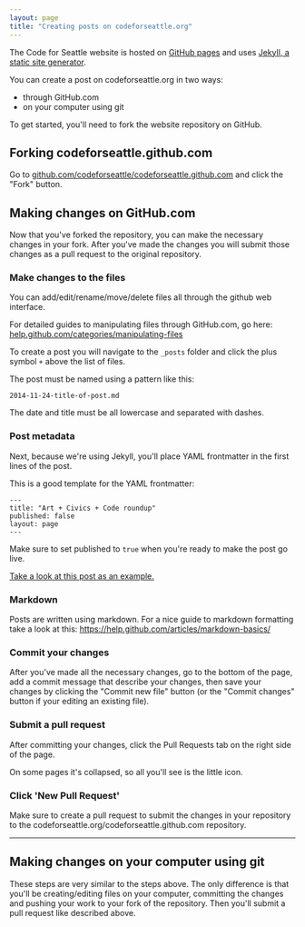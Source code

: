 ```yaml
---
layout: page
title: "Creating posts on codeforseattle.org"
---
```


The Code for Seattle website is hosted on [GitHub pages](https://pages.github.com/) and uses [Jekyll, a static site generator](http://jekyllrb.com/).

You can create a post on codeforseattle.org in two ways:

- through GitHub.com
- on your computer using git

To get started, you'll need to fork the website repository on GitHub.

## Forking codeforseattle.github.com

Go to [github.com/codeforseattle/codeforseattle.github.com](https://github.com/codeforseattle/codeforseattle.github.com) and click the "Fork" button.

## Making changes on GitHub.com

Now that you've forked the repository, you can make the necessary changes in your fork. After you've made the changes you will submit those changes as a pull request to the original repository.


### Make changes to the files
You can add/edit/rename/move/delete files all through the github web interface.

For detailed guides to manipulating files through GitHub.com, go here: [help.github.com/categories/manipulating-files](https://help.github.com/categories/manipulating-files/)

To create a post you will navigate to the `_posts` folder and click the plus symbol `+` above the list of files.

The post must be named using a pattern like this:

```
2014-11-24-title-of-post.md
```

The date and title must be all lowercase and separated with dashes.

### Post metadata

Next, because we're using Jekyll, you'll place YAML frontmatter in the first lines of the post. 

This is a good template for the YAML frontmatter:

```
---
title: "Art + Civics + Code roundup"
published: false
layout: page
---
```

Make sure to set published to `true` when you're ready to make the post go live.

[Take a look at this post as an example.](https://github.com/codeforseattle/codeforseattle.github.com/blob/master/_posts/2014-11-18-art-civics-code-roundup.md)

### Markdown

Posts are written using markdown. For a nice guide to markdown formatting take a look at this: https://help.github.com/articles/markdown-basics/

### Commit your changes
After you've made all the necessary changes, go to the bottom of the page, add a commit message that describe your changes, then save your changes by clicking the "Commit new file" button (or the "Commit changes" button if your editing an existing file).

### Submit a pull request
After committing your changes, click the Pull Requests tab on the right side of the page. 

On some pages it's collapsed, so all you'll see is the little icon.

### Click 'New Pull Request'

Make sure to create a pull request to submit the changes in your repository to the codeforseattle.org/codeforseattle.github.com repository.

---

## Making changes on your computer using git

These steps are very similar to the steps above. The only difference is that you'll be creating/editing files on your computer, committing the changes and pushing your work to your fork of the repository. Then you'll submit a pull request like described above.
